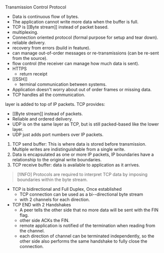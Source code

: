Transmission Control Protocol
- Data is continuous flow of bytes.
- The application cannot write more data when the buffer is full.
- TCP is [[Byte stream]] instead of packet based.
- multiplexing.
- Connection oriented protocol (formal purpose for setup and tear down).
- reliable delivery.
- recovery from errors (build in feature).
- can manage out-of-order messages or re-transmissions (can be re-sent from the source).
- flow control (the receiver can manage how much data is sent).
- HTTPS
	- return receipt
- [[SSH]]
	- terminal communication between systems.
- Application doesn't worry about out of order frames or missing data.
- TCP handles all the communication.

layer is added to top of IP packets. TCP provides:
- [[Byte stream]] instead of packets.
- Reliable and ordered delivery.
- UDP is on the same layer as TCP, but is still packed-based like the lower layer.
- UDP just adds port numbers over IP packets.
1. TCP send buffer: This is where data is stored before transmission. Multiple writes are indistinguishable from a single write.
2. Data is encapsulated as one or more IP packets, IP boundaries have a relationship to the original write boundaries.
3. TCP receive buffer: data is available to application as it arrives.
>[!INFO] Protocols are required to interpret TCP data by imposing boundaries within the byte stream.

- TCP is bidirectional and Full Duplex, Once established
	- TCP connection can be used as a bi--directional byte stream
	- with 2 channels for each direction.
- TCP END with 2 Handshakes
	- A peer tells the other side that no more data will be sent with the FIN flag.
	- other side ACKs the FIN.
	- remote application is notified of the termination when reading from the channel.
	- each direction of channel can be terminated independently, so the other side also performs the same handshake to fully close the connection.